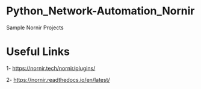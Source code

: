 # Python_Network-Automation_Nornir

Sample Nornir Projects

# Useful Links

1- https://nornir.tech/nornir/plugins/

2- https://nornir.readthedocs.io/en/latest/
